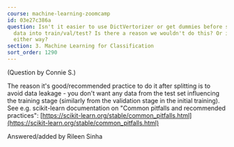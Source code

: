 ```yaml
---
course: machine-learning-zoomcamp
id: 03e27c386a
question: Isn't it easier to use DictVertorizer or get dummies before splitting the
  data into train/val/test? Is there a reason we wouldn't do this? Or is it the same
  either way?
section: 3. Machine Learning for Classification
sort_order: 1290
---
```


(Question by Connie S.)

The reason it's good/recommended practice to do it after splitting is to avoid data leakage - you don't want any data from the test set influencing the training stage (similarly from the validation stage in the initial training). See e.g. scikit-learn documentation on "Common pitfalls and recommended practices": [https://scikit-learn.org/stable/common_pitfalls.html](https://scikit-learn.org/stable/common_pitfalls.html)

Answered/added by Rileen Sinha

